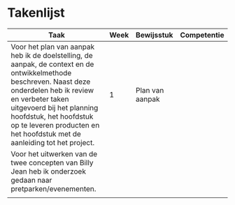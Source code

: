 Takenlijst
===========

| Taak                                                                                                                                                                                                                                                                                             	| Week                                                                                                                                                                                                                                                                                                                                                           	| Bewijsstuk      	| Competentie 	|
|--------------------------------------------------------------------------------------------------------------------------------------------------------------------------------------------------------------------------------------------------------------------------------------------------	|----------------------------------------------------------------------------------------------------------------------------------------------------------------------------------------------------------------------------------------------------------------------------------------------------------------------------------------------------------------------	|-----------------	|:-----------:	|
| Voor het plan van aanpak heb ik de doelstelling, de aanpak, de context en de ontwikkelmethode beschreven. Naast deze onderdelen heb ik review en verbeter taken uitgevoerd bij het planning hoofdstuk, het hoofdstuk op te leveren producten en het hoofdstuk met de aanleiding tot het project. 	| 1	| Plan van aanpak 	|             	|
| Voor het uitwerken van de twee concepten van Billy Jean heb ik onderzoek gedaan naar pretparken/evenementen.                                                                                                                                                                                     	|                                                                                                                                                                                                                                                                                                                                                                      	|                 	|             	|
|                                                                                                                                                                                                                                                                                                  	|                                                                                                                                                                                                                                                                                                                                                                      	|                 	|             	|
